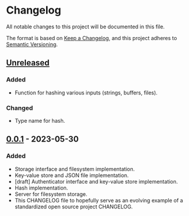 # Changelog

All notable changes to this project will be documented in this file.

The format is based on [Keep a Changelog](https://keepachangelog.com/en/1.0.0/),
and this project adheres to [Semantic Versioning](https://semver.org/spec/v2.0.0.html).

## [Unreleased]
### Added
- Function for hashing various inputs (strings, buffers, files).

### Changed
- Type name for hash.

## [0.0.1] - 2023-05-30

### Added
- Storage interface and filesystem implementation.
- Key-value store and JSON file implementation.
- [draft] Authenticator interface and key-value store implementation.
- Hash implementation.
- Server for filesystem storage.
- This CHANGELOG file to hopefully serve as an evolving example of a
  standardized open source project CHANGELOG.

[unreleased]: https://github.com/maciejgaleja/gosimple/compare/v0.0.1...HEAD
[0.0.1]: https://github.com/maciejgaleja/gosimple/releases/tag/v0.0.1